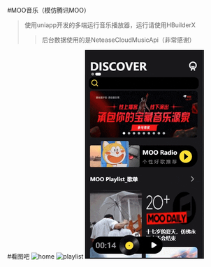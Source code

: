 #MOO音乐（模仿腾讯MOO）
>使用uniapp开发的多端运行音乐播放器，运行请使用HBuilderX
>> 后台数据使用的是NeteaseCloudMusicApi（非常感谢）


#看图吧
![home](gif/home.gif)
![playlist](gif/playlist.gif)
![collect](gif/collect.gif)